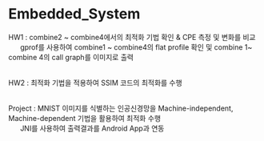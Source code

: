 # Embedded_System
HW1 : combine2 ~ combine4에서의 최적화 기법 확인 & CPE 측정 및 변화를 비교 <br/>
&nbsp;&nbsp;&nbsp;&nbsp;&nbsp;&nbsp;gprof를 사용하여 combine1 ~ combine4의 flat profile 확인 및 combine 1~ combine 4의 call graph를 이미지로 출력 <br/><br/>
      
HW2 : 최적화 기법을 적용하여 SSIM 코드의 최적화를 수행 <br/><br/>

Project : MNIST 이미지를 식별하는 인공신경망을 Machine-independent, Machine-dependent 기법을 활용하여 최적화 수행 <br/>
&nbsp;&nbsp;&nbsp;&nbsp;&nbsp;&nbsp;JNI를 사용하여 출력결과를 Android App과 연동 <br/>
